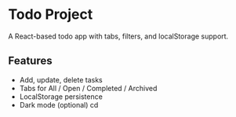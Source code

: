 # Todo Project

A React-based todo app with tabs, filters, and localStorage support.

## Features

- Add, update, delete tasks
- Tabs for All / Open / Completed / Archived
- LocalStorage persistence
- Dark mode (optional)
cd